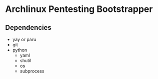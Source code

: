 
# Archlinux Pentesting Bootstrapper

## Dependencies

- yay or paru
- git
- python
  - yaml
  - shutil
  - os
  - subprocess
